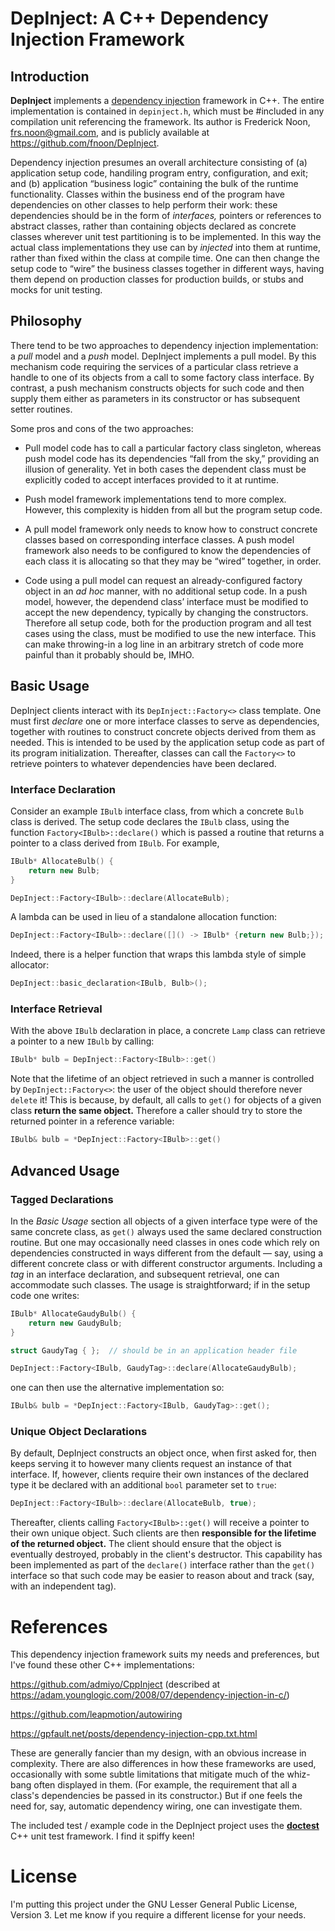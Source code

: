 # DepInject: A C++ Dependency Injection Framework

## Introduction
**DepInject** implements a [dependency injection](https://stackoverflow.com/questions/130794/what-is-dependency-injection)
framework in C++.
The entire implementation is contained in `depinject.h`, which must be #included in any compilation unit
referencing the framework.
Its author is Frederick Noon, <frs.noon@gmail.com>, and is publicly available at https://github.com/fnoon/DepInject.

Dependency injection presumes an overall architecture consisting of (a) application setup code, handiling
program entry, configuration, and exit; and (b) application “business logic” containing the bulk of the runtime
functionality.
Classes within the business end of the program have dependencies on other classes to help perform their work:
these dependencies should be in the form of *interfaces,* pointers or references to abstract classes,
rather than containing objects declared as concrete classes wherever unit test partitioning is to be implemented.
In this way the actual class implementations they use can by *injected* into them at runtime,
rather than fixed within the class at compile time.
One can then change the setup code to “wire” the business classes together in different ways,
having them depend on production classes for production builds, or stubs and mocks for unit testing.

## Philosophy
There tend to be two approaches to dependency injection implementation: a *pull* model and a *push* model.
DepInject implements a pull model.
By this mechanism code requiring the services of a particular class retrieve a handle to one of its objects
from a call to some factory class interface.
By contrast, a push mechanism constructs objects for such code and then supply them either as parameters in its
constructor or has subsequent setter routines.

Some pros and cons of the two approaches:

* Pull model code has to call a particular factory class singleton, whereas push model code has its dependencies
“fall from the sky,” providing an illusion of generality.  Yet in both cases the dependent class must be explicitly coded to accept interfaces provided to it at runtime.

* Push model framework implementations tend to more complex.  However, this complexity is hidden from all but the program setup code.

* A pull model framework only needs to know how to construct concrete classes based on corresponding interface classes.
A push model framework also needs to be configured to know the dependencies of each class it is allocating so that they may be “wired” together, in order.

* Code using a pull model can request an already-configured factory object in an *ad hoc* manner, with no additional setup code.  In a push model, however, the dependend class’ interface must be modified to accept the new dependency, typically by changing the constructors.  Therefore all setup code, both for the production program and all test cases using the class, must be modified to use the new interface.  This can make throwing-in a log line in an arbitrary stretch of code more painful than it probably should be, IMHO.

## Basic Usage
DepInject clients interact with its `DepInject::Factory<>` class template.
One must first *declare* one or more interface classes to serve as dependencies,
together with routines to construct concrete objects derived from them as needed.
This is intended to be used by the application setup code as part of its program initialization.
Thereafter, classes can call the `Factory<>` to retrieve pointers to whatever dependencies
have been declared.

### Interface Declaration
Consider an example `IBulb` interface class, from which a concrete `Bulb` class is derived.
The setup code declares the `IBulb` class, using the function `Factory<IBulb>::declare()` which
is passed a routine that returns a pointer to a class derived from `IBulb`.
For example,

```cpp
IBulb* AllocateBulb() {
    return new Bulb;
}

DepInject::Factory<IBulb>::declare(AllocateBulb);
```

A lambda can be used in lieu of a standalone allocation function:

```cpp
DepInject::Factory<IBulb>::declare([]() -> IBulb* {return new Bulb;});
```

Indeed, there is a helper function that wraps this lambda style of simple allocator:

```cpp
DepInject::basic_declaration<IBulb, Bulb>();
```

### Interface Retrieval
With the above `IBulb` declaration in place, a concrete `Lamp` class can retrieve a pointer
to a new `IBulb` by calling:

```cpp
IBulb* bulb = DepInject::Factory<IBulb>::get()
```

Note that the lifetime of an object retrieved in such a manner is controlled by `DepInject::Factory<>`:
the user of the object should therefore never `delete` it!
This is because, by default, all calls to `get()` for objects of a given class **return the same object.**
Therefore a caller should try to store the returned pointer in a reference variable:

```cpp
IBulb& bulb = *DepInject::Factory<IBulb>::get()
```

## Advanced Usage

### Tagged Declarations
In the *Basic Usage* section all objects of a given interface type were of the same concrete class,
as `get()` always used the same declared construction routine.
But one may occasionally need classes in ones code which rely on dependencies constructed in
ways different from the default — say, using a different concrete class or with different constructor arguments.
Including a *tag* in an interface declaration, and subsequent retrieval, one can accommodate
such classes.
The usage is straightforward; if in the setup code one writes:

```cpp
IBulb* AllocateGaudyBulb() {
    return new GaudyBulb;
}

struct GaudyTag { };  // should be in an application header file

DepInject::Factory<IBulb, GaudyTag>::declare(AllocateGaudyBulb);
```

one can then use the alternative implementation so:

```cpp
IBulb& bulb = *DepInject::Factory<IBulb, GaudyTag>::get();
```

### Unique Object Declarations
By default, DepInject constructs an object once, when first asked for, then keeps serving it to
however many clients request an instance of that interface.
If, however, clients require their own instances of the declared type it be declared with an additional
`bool` parameter set to `true`:

```cpp
DepInject::Factory<IBulb>::declare(AllocateBulb, true);
```

Thereafter, clients calling `Factory<IBulb>::get()` will receive a pointer to their own unique object.
Such clients are then **responsible for the lifetime of the returned object.**
The client should ensure that the object is eventually destroyed, probably in the client's destructor.
This capability has been implemented as part of the `declare()` interface rather than the `get()` interface
so that such code may be easier to reason about and track (say, with an independent tag).


# References
This dependency injection framework suits my needs and preferences,
but I've found these other C++ implementations:

  https://github.com/admiyo/CppInject (described at https://adam.younglogic.com/2008/07/dependency-injection-in-c/)

  https://github.com/leapmotion/autowiring

  https://gpfault.net/posts/dependency-injection-cpp.txt.html

These are generally fancier than my design, with an obvious increase in complexity.
There are also differences in how these frameworks are used,
occasionally with some subtle limitations that mitigate much of the whiz-bang often displayed in them.
(For example, the requirement that all a class's dependencies be passed in its constructor.)
But if one feels the need for, say, automatic dependency wiring, one can investigate them.

The included test / example code in the DepInject project uses the **[doctest](https://github.com/onqtam/doctest)**
C++ unit test framework.  I find it spiffy keen!

# License

I'm putting this project under the GNU Lesser General Public License, Version 3.
Let me know if you require a different license for your needs.
